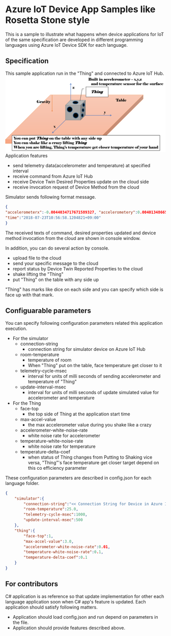 # Azure IoT Device App Samples like Rosetta Stone style  
This is a sample to illustrate what happens when device applications for IoT of the same specification are developed in different programming languages using Azure IoT Device SDK for each language. 

## Specification  

This sample application run in the "Thing" and connected to Azure IoT Hub.
![ThingSpec](images/ThingSpec.png) 
Application features 
- send telemetry data(accelerometer and temperature) at specified interval
- receive command from Azure IoT Hub 
- receive Device Twin Desired Properties update on the cloud side 
- receive invocation request of Device Method from the cloud 

Simulator sends following format message.
```json
{
"accelerometerx":-0.0044034717671589327, "accelerometery":0.0040134866507786724, "accelerometerz":-0.99999961030203832, "temperature":24.969412063120853, 
"time":"2018-07-23T10:56:58.1204821+09:00"
}
```

The received texts of command, desired properties updated and device method invocation from the cloud are shown in console window. 

In addition, you can do several action by console.  
- upload file to the cloud 
- send your specific message to the cloud 
- report status by Device Twin Reported Properties to the cloud  
- shake lifting the "Thing" 
- put "Thing" on the table with any side up  

"Thing" has marks like dice on each side and you can specify which side is face up with that mark. 

## Configuarable parameters 
You can specify following configuration parameters related this application execution. 
- For the simulator  
    - connection-string 
        - connection string for simulator device on Azure IoT Hub 
    - room-temperature  
        - temperature of room 
        - When "Thing" put on the table, face temperature get closer to it  
    - telemetry-cycle-msec 
        - interval for units of milli seconds of sending accelerometer and temperature of "Thing" 
    - update-interval-msec 
        - interval for units of milli seconds of update simulated value for accelerometer and temperature  
- For the Thing 
    - face-top 
        - the top side of Thing at the application start time 
    - max-accel-value 
        - the max accelerometer value during you shake like a crazy 
    - accelerometer-white-noise-rate 
        - white noise rate for accelerometer 
    - temperature-white-noise-rate 
        - white noise rate for temperature 
    - temperature-delta-coef 
        - when status of Thing changes from Putting to Shaking vice versa, "Thing"'s face temperature get closer target depend on this co efficiency parameter 

These configuration parameters are described in config.json for each language folder. 
```json
{
    "simulator":{
        "connection-string":"<< Connection String for Device in Azure IoT Hub",
        "room-temperature":25.0,
        "telemetry-cycle-msec":1000,
        "update-interval-msec":500
    },
    "thing":{
        "face-top":1,
        "max-accel-value":3.0,
        "accelerometer-white-noise-rate":0.01,
        "temperature-white-noise-rate":0.1,
        "temperature-delta-coef":0.1
    }
}
```

## For contributors  
C# application is as reference so that update implementation for other each language application soon when C# app's feature is updated. 
Each application should satisfy following matters. 
- Application should load config.json and run depend on parameters in the file.  
- Application should provide features described above. 
 